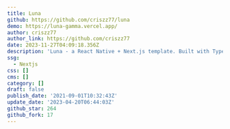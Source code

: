 ```yaml
---
title: Luna
github: https://github.com/criszz77/luna
demo: https://luna-gamma.vercel.app/
author: criszz77
author_link: https://github.com/criszz77
date: 2023-11-27T04:09:18.356Z
description: 'Luna - a React Native + Next.js template. Built with TypeScript :heart:'
ssg:
  - Nextjs
css: []
cms: []
category: []
draft: false
publish_date: '2021-09-01T10:32:43Z'
update_date: '2023-04-20T06:44:03Z'
github_star: 264
github_fork: 17
---
```


